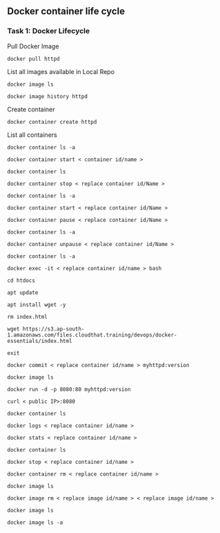 ## Docker container life cycle

### Task 1: Docker Lifecycle 
Pull Docker Image
```
docker pull httpd
```
List all images available in Local Repo
```
docker image ls
```
```
docker image history httpd
```
Create container
```
docker container create httpd
```
List all containers
```
docker container ls -a
```
```
docker container start < container id/name >
```
```
docker container ls
```
```
docker container stop < replace container id/Name >
```
```
docker container ls -a
```
```
docker container start < replace container id/Name >
```
```
docker container pause < replace container id/Name >
```
```
docker container ls -a
```
```
docker container unpause < replace container id/Name >
```
```
docker container ls -a
```
```
docker exec -it < replace container id/name > bash
```
```
cd htdocs
```
```
apt update
```
```
apt install wget -y
```
```
rm index.html
```
```
wget https://s3.ap-south-1.amazonaws.com/files.cloudthat.training/devops/docker-essentials/index.html
```
```
exit
```
```
docker commit < replace container id/name > myhttpd:version
```
```
docker image ls
```
```
docker run -d -p 8080:80 myhttpd:version
```
```
curl < public IP>:8080
```
```
docker container ls
```
```
docker logs < replace container id/name >
```
```
docker stats < replace container id/name >
```
```
docker container ls
```
```
docker stop < replace container id/name >
```
```
docker container rm < replace container id/name >
```
```
docker image ls
```
```
docker image rm < replace image id/name > < replace image id/name >
```
```
docker image ls
```
```
docker image ls -a
```
